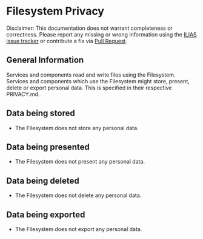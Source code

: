 # Filesystem Privacy
Disclaimer: This documentation does not warrant completeness or correctness. Please report any missing or wrong information using the [ILIAS issue tracker](https://mantis.ilias.de) or contribute a fix via [Pull Request](../../docs/development/contributing.md#pull-request-to-the-repositories).

## General Information
Services and components read and write files using the Filesystem.
Services and components which use the Filesystem might store, present, delete or export personal data. This is specified in their respective PRIVACY.md.

## Data being stored
- The Filesystem does not store any personal data.

## Data being presented
- The Filesystem does not present any personal data.

## Data being deleted
- The Filesystem does not delete any personal data.

## Data being exported
- The Filesystem does not export any personal data.